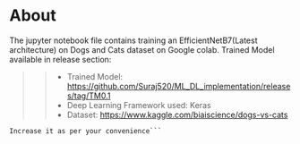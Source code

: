 # About 
The jupyter notebook file contains training an EfficientNetB7(Latest architecture) on Dogs and Cats dataset on Google colab.
Trained Model available in release section: 

>> - Trained Model: https://github.com/Suraj520/ML_DL_implementation/releases/tag/TM0.1
>> - Deep Learning Framework used: Keras
>> - Dataset: https://www.kaggle.com/biaiscience/dogs-vs-cats


```Note: Due to RAM limitations on Google Colab, 1k image per class was used for training and testing.
Increase it as per your convenience```
